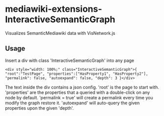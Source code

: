 # mediawiki-extensions-InteractiveSemanticGraph

Visualizes SemanticMediawiki data with VisNetwork.js

## Usage

Insert a div with class 'InteractiveSemanticGraph' into any page
```
<div style="width: 100%;" class="InteractiveSemanticGraph">{ "root":"TestPage", "properties":["HasProperty1", "HasProperty2"], "permalink": false, "autoexpand": false, "depth": 3 }</div>
```
The text inside the div contains a json config. 'root' is the page to start with. 'properties' are the properties that a queried with a double-click on any node by default. 'permalink = true' will create a permalink every time you modify the graph restore it. 'autoexpand' will auto-query the given properties upon the given 'depth'.
